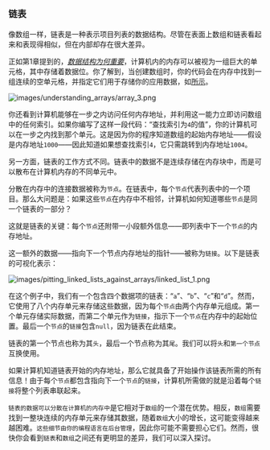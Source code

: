 ## `链表`

像数组一样，链表是一种表示项目列表的数据结构。尽管在表面上数组和链表看起来和表现得相似，但在内部却存在很大差异。

正如第1章提到的，[​*数据结构为何重要*​](f_0013.xhtml#chp.understanding_data_structures)，计算机内的内存可以被视为一组巨大的单元格，其中存储着数据位。你了解到，当创建数组时，你的代码会在内存中找到一组连续的空单元格，并指定它们用于存储你的应用数据，如[所示](#fig.ch14.array_3)。

![images/understanding_arrays/array_3.png](images/understanding_arrays/array_3.png)

你还看到计算机能够在一步之内访问任何内存地址，并利用这一能力立即访问数组中的任何索引。如果你编写了这样一段代码：“查找索引为`4`的值”，你的计算机可以在一步之内找到那个单元。这是因为你的程序知道数组的起始内存地址——假设是内存地址`1000`——因此知道如果想查找索引`4`，它只需跳转到内存地址`1004`。

另一方面，链表的工作方式不同。链表中的数据不是连续存储在内存块中，而是可以散布在计算机内存的不同单元中。

分散在内存中的连接数据被称为`节点`。在链表中，每个`节点`代表列表中的一个项目。那么大问题是：如果这些`节点`在内存中不相邻，计算机如何知道哪些`节点`是同一个链表的一部分？

这就是链表的关键：每个`节点`还附带一小段额外信息——即列表中下一个`节点`的内存地址。

这一额外的数据——指向下一个节点内存地址的指针——被称为`链接`。以下是链表的可视化表示：

![images/pitting_linked_lists_against_arrays/linked_list_1.png](images/pitting_linked_lists_against_arrays/linked_list_1.png)

在这个例子中，我们有一个包含四个数据项的链表：“`a`”、“`b`”、“`c`”和“`d`”。然而，它使用了八个内存单元来存储这些数据，因为每个`节点`由两个内存单元组成。第一个单元存储实际数据，而第二个单元作为`链接`，指示下一个`节点`在内存中的起始位置。最后一个`节点`的`链接`包含`null`，因为链表在此结束。

链表的第一个节点也称为其`头`，最后一个节点称为其`尾`。我们可以将`头`和`第一个节点`互换使用。

如果计算机知道链表开始的内存地址，那么它就具备了开始操作该链表所需的所有信息！由于每个`节点`都包含指向下一个`节点`的`链接`，计算机所需做的就是沿着每个`链接`将整个列表串联起来。

`链表的数据可以分散在计算机的内存中`是它相对于`数组`的一个潜在优势。相反，`数组`需要找到一整块连续的内存单元来存储其数据，随着`数组`大小的增长，这可能变得越来越困难。`这些细节由你的编程语言在后台管理`，因此你可能不需要担心它们。然而，很快你会看到`链表`和`数组`之间还有更明显的差异，我们可以深入探讨。
